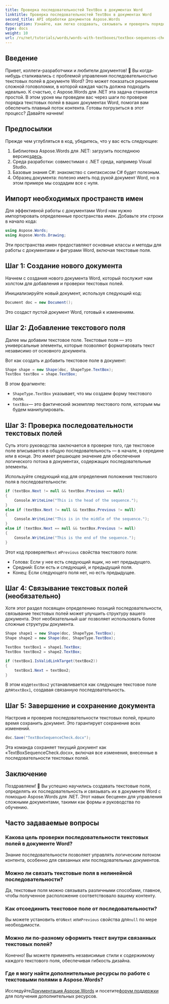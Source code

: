 ```yaml
---
title: Проверка последовательностей TextBox в документах Word
linktitle: Проверка последовательностей TextBox в документах Word
second_title: API обработки документов Aspose.Words
description: Узнайте, как легко создавать, связывать и проверять порядок текстовых полей, чтобы обеспечить логичность вашего контента. Идеально подходит для разработчиков, желающих улучшить структуру и дизайн документа.
type: docs
weight: 10
url: /ru/net/tutorials/words/words-with-textboxes/textbox-sequences-check/
---
```

## Введение

Привет, коллеги-разработчики и любители документов! 🌟 Вы когда-нибудь сталкивались с проблемой управления последовательностью текстовых полей в документе Word? Это может показаться решением сложной головоломки, в которой каждая часть должна подходить идеально. К счастью, с Aspose.Words для .NET эта задача становится простой. В этом уроке мы проведем вас через шаги по проверке порядка текстовых полей в ваших документах Word, помогая вам обеспечить плавный поток контента. Готовы погрузиться в этот процесс? Давайте начнем!

## Предпосылки

Прежде чем углубляться в код, убедитесь, что у вас есть следующее:

1.  Библиотека Aspose.Words для .NET: загрузить последнюю версию[здесь](https://releases.aspose.com/words/net/).
2. Среда разработки: совместимая с .NET среда, например Visual Studio.
3. Базовые знания C#: знакомство с синтаксисом C# будет полезным.
4. Образец документа: полезно иметь под рукой документ Word, но в этом примере мы создадим все с нуля.

## Импорт необходимых пространств имен

Для эффективной работы с документами Word нам нужно импортировать определенные пространства имен. Добавьте эти строки в начало кода:

```csharp
using Aspose.Words;
using Aspose.Words.Drawing;
```

Эти пространства имен предоставляют основные классы и методы для работы с документами и фигурами Word, включая текстовые поля.

## Шаг 1: Создание нового документа

Начнем с создания нового документа Word, который послужит нам холстом для добавления и проверки текстовых полей.

Инициализируйте новый документ, используя следующий код:

```csharp
Document doc = new Document();
```

Это создаст пустой документ Word, готовый к изменениям.

## Шаг 2: Добавление текстового поля

Далее мы добавим текстовое поле. Текстовые поля — это универсальные элементы, которые позволяют форматировать текст независимо от основного документа.

Вот как создать и добавить текстовое поле в документ:

```csharp
Shape shape = new Shape(doc, ShapeType.TextBox);
TextBox textBox = shape.TextBox;
```

В этом фрагменте:
- `ShapeType.TextBox` указывает, что мы создаем форму текстового поля.
- `textBox`— это фактический экземпляр текстового поля, которым мы будем манипулировать.

## Шаг 3: Проверка последовательности текстовых полей

Суть этого руководства заключается в проверке того, где текстовое поле вписывается в общую последовательность — в начале, в середине или в конце. Это имеет решающее значение для обеспечения логического потока в документах, содержащих последовательные элементы.

Используйте следующий код для определения положения текстового поля в последовательности:

```csharp
if (textBox.Next != null && textBox.Previous == null)
{
    Console.WriteLine("This is the head of the sequence.");
}
else if (textBox.Next != null && textBox.Previous != null)
{
    Console.WriteLine("This is in the middle of the sequence.");
}
else if (textBox.Next == null && textBox.Previous != null)
{
    Console.WriteLine("This is the end of the sequence.");
}
```

 Этот код проверяет`Next` и`Previous` свойства текстового поля:
- Голова: Если у нее есть следующий ящик, но нет предыдущего.
- Средний: Если есть и следующий, и предыдущий поля.
- Конец: Если следующего поля нет, но есть предыдущее.

## Шаг 4: Связывание текстовых полей (необязательно)

Хотя этот раздел посвящен определению позиций последовательности, связывание текстовых полей может улучшить структуру вашего документа. Этот необязательный шаг позволяет использовать более сложные структуры документа.

```csharp
Shape shape1 = new Shape(doc, ShapeType.TextBox);
Shape shape2 = new Shape(doc, ShapeType.TextBox);

TextBox textBox1 = shape1.TextBox;
TextBox textBox2 = shape2.TextBox;

if (textBox1.IsValidLinkTarget(textBox2))
{
    textBox1.Next = textBox2;
}
```

 В этом коде`textBox2` устанавливается как следующее текстовое поле для`textBox1`, создавая связанную последовательность.

## Шаг 5: Завершение и сохранение документа

Настроив и проверив последовательности текстовых полей, пришло время сохранить документ. Это гарантирует сохранение всех изменений.

```csharp
doc.Save("TextBoxSequenceCheck.docx");
```

Эта команда сохраняет текущий документ как «TextBoxSequenceCheck.docx», включая все изменения, внесенные в последовательности текстовых полей.

## Заключение

Поздравляем! 🎉 Вы успешно научились создавать текстовые поля, определять их последовательность и связывать их в документе Word с помощью Aspose.Words для .NET. Этот навык бесценен для управления сложными документами, такими как формы и руководства по обучению.

## Часто задаваемые вопросы

### Какова цель проверки последовательности текстовых полей в документе Word?
Знание последовательности позволяет управлять логическим потоком контента, особенно для связанных или последовательных документов.

### Можно ли связать текстовые поля в нелинейной последовательности?
Да, текстовые поля можно связывать различными способами, главное, чтобы полученное расположение соответствовало вашему контенту.

### Как отсоединить текстовое поле от последовательности?
 Вы можете установить его`Next` или`Previous` свойства для`null` по мере необходимости.

### Можно ли по-разному оформить текст внутри связанных текстовых полей?
Конечно! Вы можете применять независимые стили к содержимому каждого текстового поля, обеспечивая гибкость дизайна.

### Где я могу найти дополнительные ресурсы по работе с текстовыми полями в Aspose.Words?
 Исследуйте[Документация Aspose.Words](https://reference.aspose.com/words/net/) и посетите[форум поддержки](https://forum.aspose.com/c/words/8) для получения дополнительных ресурсов.